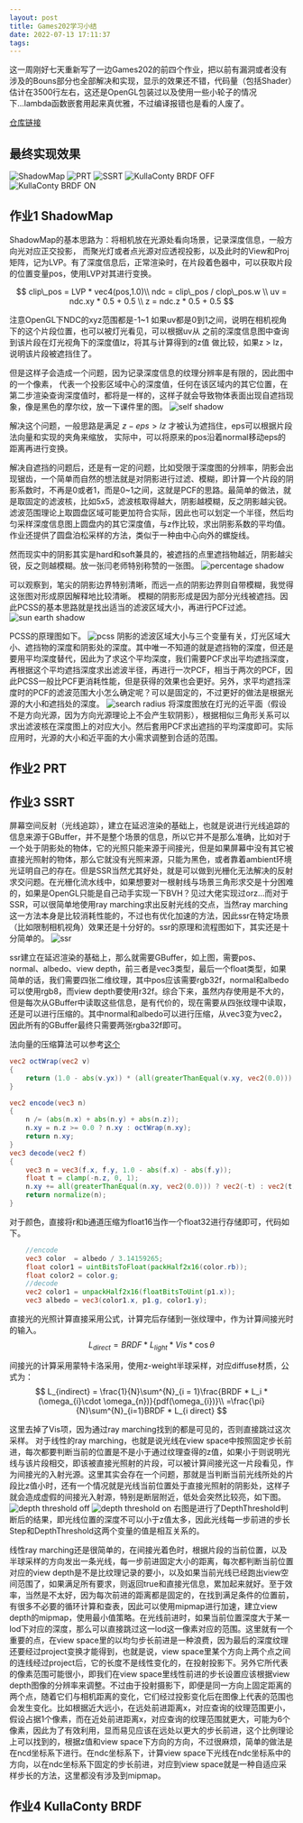```yaml
---
layout: post
title: Games202学习小结
date: 2022-07-13 17:11:37
tags:
---
```



这一周刚好七天重新写了一边Games202的前四个作业，把以前有漏洞或者没有涉及的Bouns部分也全部解决和实现，显示的效果还不错，代码量（包括Shader）估计在3500行左右，这还是OpenGL包装过以及使用一些小轮子的情况下...lambda函数嵌套用起来真优雅，不过编译报错也是看的人废了。

[仓库链接](https://github.com/wyzwzz/Games202-OpenGL)

<!-- more -->

## 最终实现效果

![ShadowMap](1-ShadowMap_PCSS.png)
![PRT](2-PRT.png)
![SSRT](3-SSRT.png)
![KullaConty BRDF OFF](4-KullaContyBRDF_OFF.png)
![KullaConty BRDF ON](4-KullaContyBRDF_ON.png)
## 作业1 ShadowMap

ShadowMap的基本思路为：将相机放在光源处看向场景，记录深度信息，一般方向光对应正交投影，
而聚光灯或者点光源对应透视投影，以及此时的View和Proj矩阵，记为LVP。有了深度信息后，正常渲染时，在片段着色器中，可以获取片段的位置变量pos，使用LVP对其进行变换。

$$
clip\_pos = LVP * vec4(pos,1.0)\\
ndc = clip\_pos / clop\_pos.w \\
uv = ndc.xy * 0.5 + 0.5 \\
z = ndc.z * 0.5 + 0.5 
$$


注意OpenGL下NDC的xyz范围都是-1~1
如果uv都是0到1之间，说明在相机视角下的这个片段位置，也可以被灯光看见，可以根据uv从
之前的深度信息图中查询到该片段在灯光视角下的深度值lz，将其与计算得到的z值
做比较，如果z > lz，说明该片段被遮挡住了。

但是这样子会造成一个问题，因为记录深度信息的纹理分辨率是有限的，因此图中的一个像素，
代表一个投影区域中心的深度值，任何在该区域内的其它位置，在第二步渲染查询深度值时，都将是一样的，这样子就会导致物体表面出现自遮挡现象，像是黑色的摩尔纹，放一下课件里的图。
![self shadow](self_shadow.png)

解决这个问题，一般思路是满足 $z - eps > lz$ 才被认为遮挡住，eps可以根据片段法向量和实现的夹角来缩放，
实际中，可以将原来的pos沿着normal移动eps的距离再进行变换。

解决自遮挡的问题后，还是有一定的问题，比如受限于深度图的分辨率，阴影会出现锯齿，一个简单而自然的想法就是对阴影进行过滤、模糊，即计算一个片段的阴影系数时，不再是0或者1，而是0~1之间，这就是PCF的思路。最简单的做法，就是取固定的滤波核，比如5x5，滤波核取得越大，阴影越模糊，反之阴影越尖锐。滤波范围理论上取圆盘区域可能更加符合实际，因此也可以划定一个半径，然后均匀采样深度信息图上圆盘内的其它深度值，与z作比较，求出阴影系数的平均值。作业还提供了圆盘泊松采样的方法，类似于一种由中心向外的螺旋线。

然而现实中的阴影其实是hard和soft兼具的，被遮挡的点里遮挡物越近，阴影越尖锐，反之则越模糊。放一张闫老师特别称赞的一张图。
![percentage shadow](pen_shadow.png)

可以观察到，笔尖的阴影边界特别清晰，而远一点的阴影边界则自带模糊，我觉得这张图对形成原因解释地比较清晰。
模糊的阴影形成是因为部分光线被遮挡。因此PCSS的基本思路就是找出适当的滤波区域大小，再进行PCF过滤。
![sun earth shadow](sun_shadow.png)

PCSS的原理图如下。
![pcss](pcss.png)
阴影的滤波区域大小与三个变量有关，灯光区域大小、遮挡物的深度和阴影处的深度。其中唯一不知道的就是遮挡物的深度，但还是要用平均深度替代，因此为了求这个平均深度，我们需要PCF求出平均遮挡深度，再根据这个平均遮挡深度求出滤波半径，再进行一次PCF，相当于两次的PCF，因此PCSS一般比PCF更消耗性能，但是获得的效果也会更好。另外，求平均遮挡深度时的PCF的滤波范围大小怎么确定呢？可以是固定的，不过更好的做法是根据光源的大小和遮挡处的深度。
![search radius](search_radius.png)
将深度图放在灯光的近平面（假设不是方向光源，因为方向光源理论上不会产生软阴影），根据相似三角形关系可以求出滤波核在深度图上的对应大小。然后套用PCF求出遮挡的平均深度即可。实际应用时，光源的大小和近平面的大小需求调整到合适的范围。

## 作业2 PRT


## 作业3 SSRT

屏幕空间反射（光线追踪），建立在延迟渲染的基础上，也就是说进行光线追踪的信息来源于GBuffer，并不是整个场景的信息，所以它并不是那么准确，比如对于一个处于阴影处的物体，它的光照只能来源于间接光，但是如果屏幕中没有其它被直接光照射的物体，那么它就没有光照来源，只能为黑色，或者靠着ambient环境光证明自己的存在。但是SSR当然尤其好处，就是可以做到光栅化无法解决的反射求交问题。在光栅化流水线中，如果想要对一根射线与场景三角形求交是十分困难的，如果是OpenGL只能是自己动手实现一下BVH？见过大佬实现过orz...而对于SSR，可以很简单地使用ray marching求出反射光线的交点，当然ray marching这一方法本身是比较消耗性能的，不过也有优化加速的方法，因此ssr在特定场景（比如限制相机视角）效果还是十分好的。ssr的原理和流程图如下，其实还是十分简单的。
![ssr](ssr.png)

ssr建立在延迟渲染的基础上，那么就需要GBuffer，如上图，需要pos、normal、albedo、view depth，前三者是vec3类型，最后一个float类型，如果简单的话，我们需要四张二维纹理，其中pos应该需要rgb32f，normal和albedo可以使用rgb8，而view depth要使用r32f。综合下来，虽然内存使用是不大的，但是每次从GBuffer中读取这些信息，是有代价的，现在需要从四张纹理中读取，还是可以进行压缩的。其中normal和albedo可以进行压缩，从vec3变为vec2，因此所有的GBuffer最终只需要两张rgba32f即可。

法向量的压缩算法可以参考[这个](https://www.shadertoy.com/view/llfcRl)

```glsl
vec2 octWrap(vec2 v)
{
    return (1.0 - abs(v.yx)) * (all(greaterThanEqual(v.xy, vec2(0.0))) ? vec2(1.0) : vec2(-1.0));
}

vec2 encode(vec3 n)
{
    n /= (abs(n.x) + abs(n.y) + abs(n.z));
    n.xy = n.z >= 0.0 ? n.xy : octWrap(n.xy);
    return n.xy;
}
vec3 decode(vec2 f)
{
    vec3 n = vec3(f.x, f.y, 1.0 - abs(f.x) - abs(f.y));
    float t = clamp(-n.z, 0, 1);
    n.xy += all(greaterThanEqual(n.xy, vec2(0.0))) ? vec2(-t) : vec2(t);
    return normalize(n);
}
```

对于颜色，直接将r和b通道压缩为float16当作一个float32进行存储即可，代码如下。
```glsl
    //encode
    vec3 color  = albedo / 3.14159265;
    float color1 = uintBitsToFloat(packHalf2x16(color.rb));
    float color2 = color.g;
    //decode
    vec2 color1 = unpackHalf2x16(floatBitsToUint(p1.x));
    vec3 albedo = vec3(color1.x, p1.g, color1.y);
```

直接光的光照计算直接采用公式，计算完后存储到一张纹理中，作为计算间接光时的输入。
$$
L_{direct} = BRDF * L_{light} * Vis * \cos\theta
$$

间接光的计算采用蒙特卡洛采用，使用z-weight半球采样，对应diffuse材质，公式为：
$$
L_{indirect} = \frac{1}{N}\sum^{N}_{i = 1}\frac{BRDF * L_i * 
(\omega_{i}\cdot \omega_{n})}{pdf(\omega_{i})}\\
=\frac{\pi}{N}\sum^{N}_{i=1}BRDF * L_{i direct}
$$

这里去掉了Vis项，因为通过ray marching找到的都是可见的，否则直接跳过这次采样。
对于线性的ray marching，也就是说光线在view space中按照固定步长前进，每次都要判断当前的位置是不是小于通过纹理查得的z值，如果小于则说明光线与该片段相交，即该被直接光照射的片段，可以被计算间接光这一片段看见，作为间接光的入射光源。这里其实会存在一个问题，那就是当判断当前光线所处的片段比z值小时，还有一个情况就是光线当前位置处于直接光照射的阴影处，这样子就会造成虚假的间接光入射源，特别是断层附近，低处会突然比较亮，如下图。
![depth threshold off](depth_threshold_wrong.png)
![depth threshold on](depth_threshold_right.png)
右图是进行了DepthThreshold判断后的结果，即光线位置的深度不可以小于z值太多，因此光线每一步前进的步长Step和DepthThreshold这两个变量的值是相互关系的。

线性ray marching还是很简单的，在间接光着色时，根据片段的当前位置，以及半球采样的方向发出一条光线，每一步前进固定大小的距离，每次都判断当前位置对应的view depth是不是比纹理记录的要小，以及如果当前光线已经跑出view空间范围了，如果满足所有要求，则返回true和直接光信息，累加起来就好。至于效率，当然是不太好，因为每次前进的距离都是固定的，在找到满足条件的位置前，有很多不必要的循环计算和查表，因此可以使用mipmap进行加速，建立view depth的mipmap，使用最小值策略。在光线前进时，如果当前位置深度大于某一lod下对应的深度，那么可以直接跳过这一lod这一像素对应的范围。这里就有一个重要的点，在view space里的以均匀步长前进是一种浪费，因为最后的深度纹理还要经过project变换才能得到，也就是说，view space里某个方向上两个点之间的连线经过project后，它的长度不是线性变化的，在投射投影下。另外它所代表的像素范围可能很小，即我们在view space里线性前进的步长设置应该根据view depth图像的分辨率来调整。不过由于投射摄影下，即便是同一方向上固定距离的两个点，随着它们与相机距离的变化，它们经过投影变化后在图像上代表的范围也会发生变化。比如根据近大远小，在远处前进距离x，对应查询的纹理范围更小，假设占据1个像素，而在近处前进距离x，对应查询的纹理范围就更大，可能为6个像素，因此为了有效利用，显而易见应该在远处以更大的步长前进，这个比例理论上可以找到的，根据z值和view space下方向的方向，不过很麻烦，简单的做法是在ncd坐标系下进行。在ndc坐标系下，计算view space下光线在ndc坐标系中的方向，以在ndc坐标系下固定的步长前进，对应到view space就是一种自适应采样步长的方法，这里都没有涉及到mipmap。



## 作业4 KullaConty BRDF

